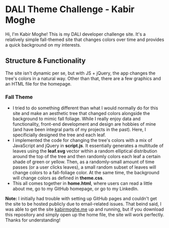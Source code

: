 # DALI Theme Challenge - Kabir Moghe
Hi, I'm Kabir Moghe! This is my DALI developer challenge site. It's a relatively simple fall-themed site that changes colors over time and provides a quick background on my interests.

## Structure & Functionality
The site isn't dynamic per se, but with JS + jQuery, the app changes the tree's colors in a natural way. Other than that, there are a few graphics and an HTML file for the homepage. 

### Fall Theme
* I tried to do something different than what I would normally do for this site and make an aesthetic tree that changed colors alongside the background to mimic fall foliage. While I really enjoy data and functionality, front-end development and design are hobbies of mine (and have been integral parts of my projects in the past). Here, I specificially designed the tree and each leaf. 
* I implemented the code for changing the tree's colors with a mix of JavaScript and jQuery in **script.js**. It essentially generates a multitude of leaves using the **leaf.svg** vector within a random elliptical distribution around the top of the tree and then randomly colors each leaf a certain shade of green or yellow. Then, as a randomly-small amount of time passes (or a user clicks leaves), a small random subset of leaves will change colors to a fall-foliage color. At the same time, the background will change colors as defined in **theme.css**.
* This all comes together in **home.html**, where users can read a little about me, go to my GitHub homepage, or go to my LinkedIn.

**Note:** I initially had trouble with setting up GitHub pages and couldn't get the site to be hosted publicly due to email-related issues. That beind said, I was able to get the site [kabirmoghe.me](https://kabirmoghe.me/) up and running, but if you download this repository and simply open up the home file, the site will work perfectly. Thanks for understanding!